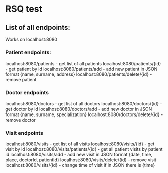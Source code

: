 # RSQ test

## List of all endpoints:
Works on localhost:8080
### Patient endpoints:
localhost:8080/patients - get list of all patients
localhost:8080/patients/{id} - get patient by id
localhost:8080/patients/add - add new patient in  JSON format {name, surname, address}
localhost:8080/patients/delete/{id} - remove patient

### Doctor endpoints
localhost:8080/doctors - get list of all doctors
localhost:8080/doctors/{id} - get doctor by id
localhost:8080/doctors/add - add new doctor in  JSON format {name, surname, specialization}
localhost:8080/doctors/delete/{id} - remove doctor

### Visit endpoints
localhost:8080/visits - get list of all visits
localhost:8080/visits/{id} - get visit by id
localhost:8080/visits/patients/{id} - get all patient visits by patient id
localhost:8080/visits/add - add new visit in  JSON format {date, time, place, doctorId, patientId}
localhost:8080/visits/delete/{id} - remove visit
localhost:8080/visits/{id} - change time of visit if in JSON there is {time}
